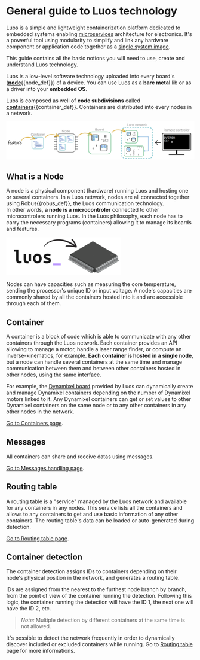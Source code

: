 # General guide to Luos technology

Luos is a simple and lightweight containerization platform dedicated to embedded systems enabling <a href="https://en.wikipedia.org/wiki/Microservices" target="_blank">microservices</a> architecture for electronics. It's a powerful tool using modularity to simplify and link any hardware component or application code together as a <a href="https://en.wikipedia.org/wiki/Single_system_image" target="_blank">single system image</a>.

This guide contains all the basic notions you will need to use, create and understand Luos technology.

Luos is a low-level software technology uploaded into every board's (<span class="cust_tooltip">[**node**](#what-is-a-node)<span class="cust_tooltiptext">{{node_def}}</span></span>) of a device.
You can use Luos as a **bare metal** lib or as a driver into your **embedded OS**.

Luos is composed as well of **code subdivisions** called <span class="cust_tooltip">[**containers**](#container)<span class="cust_tooltiptext">{{container_def}}</span></span>. Containers are distributed into every nodes in a network.

<a href="../../_assets/img/feature-container-node-board.jpg" target="_blank"><img src="../../_assets/img/feature-container-node-board.jpg" width="800px" /></a>

## What is a Node
A node is a physical component (hardware) running Luos and hosting one or several containers. In a Luos network, nodes are all connected together using <span class="cust_tooltip">Robus<span class="cust_tooltiptext">{{robus_def}}</span></span>, the Luos communication technology.<br/>In other words, **a node is a microcontroler** connected to other microcontrolers running Luos.
In the Luos philosophy, each node has to carry the necessary programs (containers) allowing it to manage its boards and features.

<img src="../../_assets/img/MCU-luos.png" height="100px" />

Nodes can have capacities such as measuring the core temperature, sending the processor's unique ID or input voltage. A node's capacities are commonly shared by all the containers hosted into it and are accessible through each of them.

## Container
A container is a block of code which is able to communicate with any other containers through the Luos network. Each container provides an API allowing to manage a motor, handle a laser range finder, or compute an inverse-kinematics, for example.
**Each container is hosted in a single node**, but a node can handle several containers at the same time and manage communication between them and between other containers hosted in other nodes, using the same interface.

For example, the [Dynamixel board](../demo_boards/boards_list/dxl.md) provided by Luos can dynamically create and manage Dynamixel containers depending on the number of Dynamixel motors linked to it. Any Dynamixel containers can get or set values to other Dynamixel containers on the same node or to any other containers in any other nodes in the network.

[Go to Containers page](../low/containers.md).

## Messages
All containers can share and receive datas using messages.

[Go to Messages handling page](../low/containers/msg-handling.md).

## Routing table
A routing table is a "service" managed by the Luos network and available for any containers in any nodes. This service lists all the containers and allows to any containers to get and use basic information of any other containers. The routing table's data can be loaded or auto-generated during detection.

[Go to Routing table page](../low/containers/routing-table.md).

## Container detection
The container detection assigns IDs to containers depending on their node's physical position in the network, and generates a routing table.

IDs are assigned from the nearest to the furthest node branch by branch, from the point of view of the container running the detection. Following this logic, the container running the detection will have the ID 1, the next one will have the ID 2, etc.

> *Note:* Multiple detection by different containers at the same time is not allowed.

It's possible to detect the network frequently in order to dynamically discover included or excluded containers while running. Go to [Routing table](../low/containers/routing-table.md) page for more informations.


